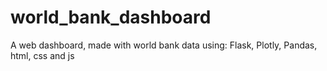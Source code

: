 # world_bank_dashboard
A web dashboard, made with world bank data using: Flask, Plotly, Pandas, html, css and js
